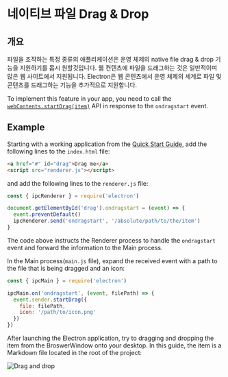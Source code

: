 # 네이티브 파일 Drag & Drop

## 개요

파일을 조작하는 특정 종류의 애플리케이션은 운영 체제의 native file drag & drop 기능을 지원하기를 몹시 원할것입니다. 웹 컨텐츠에 파일을 드래그하는 것은 일반적이며 많은 웹 사이트에서 지원됩니다. Electron은 웹 콘텐츠에서 운영 체제의 세계로 파일 및 콘텐츠를 드래그하는 기능을 추가적으로 지원합니다.

To implement this feature in your app, you need to call the [`webContents.startDrag(item)`](../api/web-contents.md#contentsstartdragitem) API in response to the `ondragstart` event.

## Example

Starting with a working application from the [Quick Start Guide](quick-start.md), add the following lines to the `index.html` file:

```html
<a href="#" id="drag">Drag me</a>
<script src="renderer.js"></script>
```

and add the following lines to the `renderer.js` file:

```js
const { ipcRenderer } = require('electron')

document.getElementById('drag').ondragstart = (event) => {
  event.preventDefault()
  ipcRenderer.send('ondragstart', '/absolute/path/to/the/item')
}
```

The code above instructs the Renderer process to handle the `ondragstart` event and forward the information to the Main process.

In the Main process(`main.js` file), expand the received event with a path to the file that is being dragged and an icon:

```javascript
const { ipcMain } = require('electron')

ipcMain.on('ondragstart', (event, filePath) => {
  event.sender.startDrag({
    file: filePath,
    icon: '/path/to/icon.png'
  })
})
```

After launching the Electron application, try to dragging and dropping the item from the BroswerWindow onto your desktop. In this guide, the item is a Markdown file located in the root of the project:

![Drag and drop](../images/drag-and-drop.gif)
